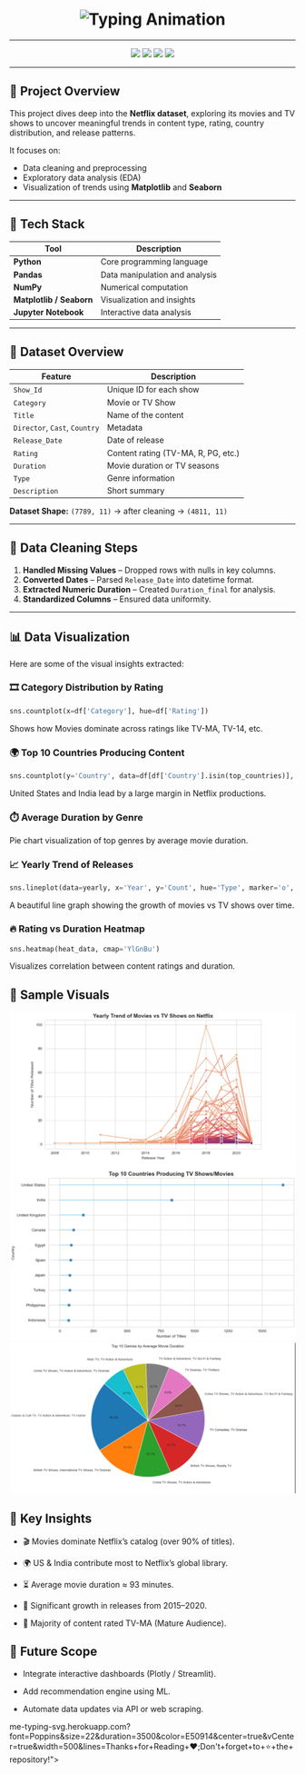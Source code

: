 <!-- README.md -->

<h1 align="center">
  <img src="https://readme-typing-svg.herokuapp.com?font=Montserrat&size=28&duration=3500&color=E50914&center=true&vCenter=true&width=500&lines=🎬+Netflix+Analysis+Project;📊+Data+Exploration+%26+Visualization;🚀+Python+%7C+Pandas+%7C+Seaborn+%7C+Matplotlib" alt="Typing Animation">
</h1>

---

<p align="center">
  <img src="https://img.shields.io/badge/Python-3.9+-blue?logo=python&logoColor=white">
  <img src="https://img.shields.io/badge/Library-Pandas%20%7C%20NumPy%20%7C%20Matplotlib%20%7C%20Seaborn-orange?logo=python">
  <img src="https://img.shields.io/badge/Data%20Source-Netflix%20Dataset-red?logo=netflix">
  <img src="https://img.shields.io/badge/Status-Completed-success?style=flat">
</p>

---

## 🧠 **Project Overview**

This project dives deep into the **Netflix dataset**, exploring its movies and TV shows to uncover meaningful trends in content type, rating, country distribution, and release patterns.

It focuses on:
- Data cleaning and preprocessing  
- Exploratory data analysis (EDA)  
- Visualization of trends using **Matplotlib** and **Seaborn**

---

## 🧩 **Tech Stack**

| Tool | Description |
|------|--------------|
| **Python** | Core programming language |
| **Pandas** | Data manipulation and analysis |
| **NumPy** | Numerical computation |
| **Matplotlib / Seaborn** | Visualization and insights |
| **Jupyter Notebook** | Interactive data analysis |

---

## 📂 **Dataset Overview**

| Feature | Description |
|----------|--------------|
| `Show_Id` | Unique ID for each show |
| `Category` | Movie or TV Show |
| `Title` | Name of the content |
| `Director`, `Cast`, `Country` | Metadata |
| `Release_Date` | Date of release |
| `Rating` | Content rating (TV-MA, R, PG, etc.) |
| `Duration` | Movie duration or TV seasons |
| `Type` | Genre information |
| `Description` | Short summary |

**Dataset Shape:** `(7789, 11)` → after cleaning → `(4811, 11)`

---

## 🧹 **Data Cleaning Steps**

1. **Handled Missing Values** – Dropped rows with nulls in key columns.  
2. **Converted Dates** – Parsed `Release_Date` into datetime format.  
3. **Extracted Numeric Duration** – Created `Duration_final` for analysis.  
4. **Standardized Columns** – Ensured data uniformity.

---

## 📊 **Data Visualization**

Here are some of the visual insights extracted:

### 🎞️ Category Distribution by Rating
```python
sns.countplot(x=df['Category'], hue=df['Rating'])
```
Shows how Movies dominate across ratings like TV-MA, TV-14, etc.

### 🌍 Top 10 Countries Producing Content
```python
sns.countplot(y='Country', data=df[df['Country'].isin(top_countries)], order=top_countries)
```
United States and India lead by a large margin in Netflix productions.

### ⏱️ Average Duration by Genre

Pie chart visualization of top genres by average movie duration.

### 📈 Yearly Trend of Releases
```python
sns.lineplot(data=yearly, x='Year', y='Count', hue='Type', marker='o', palette='flare')
```
A beautiful line graph showing the growth of movies vs TV shows over time.

### 🔥 Rating vs Duration Heatmap
```python
sns.heatmap(heat_data, cmap='YlGnBu')
```
Visualizes correlation between content ratings and duration.

## 📸 Sample Visuals
![img](img1.png)
![img](img2.png)
![img](img3.png)


## 🚀 Key Insights

 - 🎬 Movies dominate Netflix’s catalog (over 90% of titles).

 - 🌍 US & India contribute most to Netflix’s global library.

 - ⏳ Average movie duration ≈ 93 minutes.

 - 📅 Significant growth in releases from 2015–2020.

 - 🔞 Majority of content rated TV-MA (Mature Audience).

## 🧭 Future Scope

 - Integrate interactive dashboards (Plotly / Streamlit).

 - Add recommendation engine using ML.

 - Automate data updates via API or web scraping.

   
me-typing-svg.herokuapp.com?font=Poppins&size=22&duration=3500&color=E50914&center=true&vCenter=true&width=500&lines=Thanks+for+Reading+❤️;Don't+forget+to+⭐+the+repository!">
</h3> 
